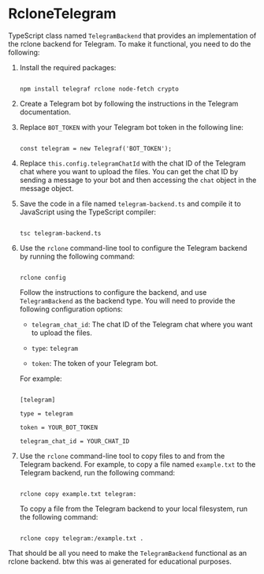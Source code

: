 # RcloneTelegram
TypeScript class named `TelegramBackend` that provides an implementation of the rclone backend for Telegram. To make it functional, you need to do the following:

1. Install the required packages:

   ```

   npm install telegraf rclone node-fetch crypto

   ```

2. Create a Telegram bot by following the instructions in the Telegram documentation.

3. Replace `BOT_TOKEN` with your Telegram bot token in the following line:

   ```

   const telegram = new Telegraf('BOT_TOKEN');

   ```

4. Replace `this.config.telegramChatId` with the chat ID of the Telegram chat where you want to upload the files. You can get the chat ID by sending a message to your bot and then accessing the `chat` object in the message object.

5. Save the code in a file named `telegram-backend.ts` and compile it to JavaScript using the TypeScript compiler:

   ```

   tsc telegram-backend.ts

   ```

6. Use the `rclone` command-line tool to configure the Telegram backend by running the following command:

   ```

   rclone config

   ```

   Follow the instructions to configure the backend, and use `TelegramBackend` as the backend type. You will need to provide the following configuration options:

   - `telegram_chat_id`: The chat ID of the Telegram chat where you want to upload the files.

   - `type`: `telegram`

   - `token`: The token of your Telegram bot.

   For example:

   ```

   [telegram]

   type = telegram

   token = YOUR_BOT_TOKEN

   telegram_chat_id = YOUR_CHAT_ID

   ```

7. Use the `rclone` command-line tool to copy files to and from the Telegram backend. For example, to copy a file named `example.txt` to the Telegram backend, run the following command:

   ```

   rclone copy example.txt telegram:

   ```

   To copy a file from the Telegram backend to your local filesystem, run the following command:

   ```

   rclone copy telegram:/example.txt .

   ```

That should be all you need to make the `TelegramBackend` functional as an rclone backend.
btw this was ai generated for educational purposes.
